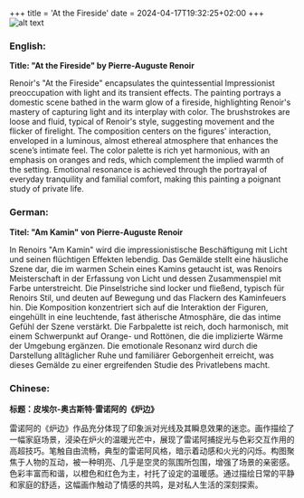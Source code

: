 +++
title = 'At the Fireside'
date = 2024-04-17T19:32:25+02:00
+++
![alt text](DSC01446.JPG)


### English:
**Title: "At the Fireside" by Pierre-Auguste Renoir**

Renoir's "At the Fireside" encapsulates the quintessential Impressionist preoccupation with light and its transient effects. The painting portrays a domestic scene bathed in the warm glow of a fireside, highlighting Renoir's mastery of capturing light and its interplay with color. The brushstrokes are loose and fluid, typical of Renoir's style, suggesting movement and the flicker of firelight. The composition centers on the figures' interaction, enveloped in a luminous, almost ethereal atmosphere that enhances the scene’s intimate feel. The color palette is rich yet harmonious, with an emphasis on oranges and reds, which complement the implied warmth of the setting. Emotional resonance is achieved through the portrayal of everyday tranquility and familial comfort, making this painting a poignant study of private life.

### German:
**Titel: "Am Kamin" von Pierre-Auguste Renoir**

In Renoirs "Am Kamin" wird die impressionistische Beschäftigung mit Licht und seinen flüchtigen Effekten lebendig. Das Gemälde stellt eine häusliche Szene dar, die im warmen Schein eines Kamins getaucht ist, was Renoirs Meisterschaft in der Erfassung von Licht und dessen Zusammenspiel mit Farbe unterstreicht. Die Pinselstriche sind locker und fließend, typisch für Renoirs Stil, und deuten auf Bewegung und das Flackern des Kaminfeuers hin. Die Komposition konzentriert sich auf die Interaktion der Figuren, eingehüllt in eine leuchtende, fast ätherische Atmosphäre, die das intime Gefühl der Szene verstärkt. Die Farbpalette ist reich, doch harmonisch, mit einem Schwerpunkt auf Orange- und Rottönen, die die implizierte Wärme der Umgebung ergänzen. Die emotionale Resonanz wird durch die Darstellung alltäglicher Ruhe und familiärer Geborgenheit erreicht, was dieses Gemälde zu einer ergreifenden Studie des Privatlebens macht.

### Chinese:
**标题：皮埃尔-奥古斯特·雷诺阿的《炉边》**

雷诺阿的《炉边》作品充分体现了印象派对光线及其瞬息效果的迷恋。画作描绘了一幅家庭场景，浸染在炉火的温暖光芒中，展现了雷诺阿捕捉光与色彩交互作用的高超技巧。笔触自由流畅，典型的雷诺阿风格，暗示着动感和火光的闪烁。构图聚焦于人物的互动，被一种明亮、几乎是空灵的氛围所包围，增强了场景的亲密感。色彩丰富而和谐，以橙色和红色为主，衬托了设定的温暖感。通过描绘日常的平静和家庭的舒适，这幅画作触动了情感的共鸣，是对私人生活的深刻探索。

